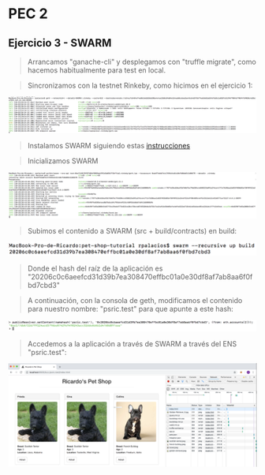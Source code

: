 # PEC 2

## Ejercicio 3 - SWARM

> Arrancamos "ganache-cli" y desplegamos con "truffle migrate", como hacemos habitualmente para test en local.

> Sincronizamos con la testnet Rinkeby, como hicimos en el ejercicio 1:

![Img231](./img/rinkeby.png)

> Instalamos SWARM siguiendo estas [instrucciones](https://swarm-guide.readthedocs.io/en/latest/installation.html)

> Inicializamos SWARM

![Img232](./img/swarm.png)


> Subimos el contenido a SWARM (src + build/contracts) en build:

![Img233](./img/swarmUpload.png)

> Donde el hash del raíz de la aplicación es "20206c0c6aeefcd31d39b7ea308470effbc01a0e30df8af7ab8aa6f0fbd7cbd3"

> A continuación, con la consola de geth, modificamos el contenido para nuestro nombre: "psric.test" para que apunte a este hash:

![Img234](./img/ens.png)

> Accedemos a la aplicación a través de SWARM a través del ENS "psric.test":

![Img235](./img/psric.png)
